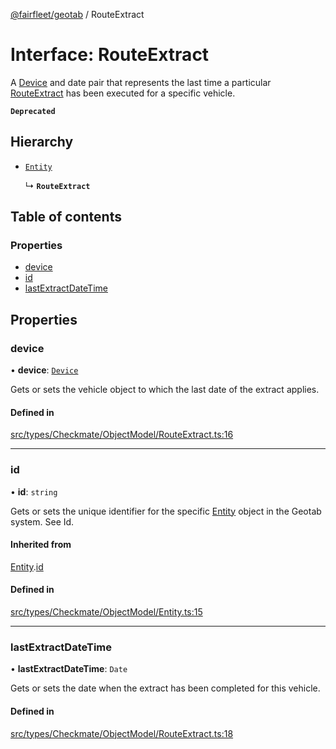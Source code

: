 [@fairfleet/geotab](../README.md) / RouteExtract

# Interface: RouteExtract

A [Device](Device.md) and date pair that represents the last time a particular
 [RouteExtract](RouteExtract.md) has been executed for a specific vehicle.

**`Deprecated`**

## Hierarchy

- [`Entity`](Entity.md)

  ↳ **`RouteExtract`**

## Table of contents

### Properties

- [device](RouteExtract.md#device)
- [id](RouteExtract.md#id)
- [lastExtractDateTime](RouteExtract.md#lastextractdatetime)

## Properties

### device

• **device**: [`Device`](Device.md)

Gets or sets the vehicle object to which the last date of the extract applies.

#### Defined in

[src/types/Checkmate/ObjectModel/RouteExtract.ts:16](https://github.com/fairfleet/geotab/blob/b682f10/src/types/Checkmate/ObjectModel/RouteExtract.ts#L16)

___

### id

• **id**: `string`

Gets or sets the unique identifier for the specific [Entity](Entity.md) object in the Geotab system. See Id.

#### Inherited from

[Entity](Entity.md).[id](Entity.md#id)

#### Defined in

[src/types/Checkmate/ObjectModel/Entity.ts:15](https://github.com/fairfleet/geotab/blob/b682f10/src/types/Checkmate/ObjectModel/Entity.ts#L15)

___

### lastExtractDateTime

• **lastExtractDateTime**: `Date`

Gets or sets the date when the extract has been completed for this vehicle.

#### Defined in

[src/types/Checkmate/ObjectModel/RouteExtract.ts:18](https://github.com/fairfleet/geotab/blob/b682f10/src/types/Checkmate/ObjectModel/RouteExtract.ts#L18)
